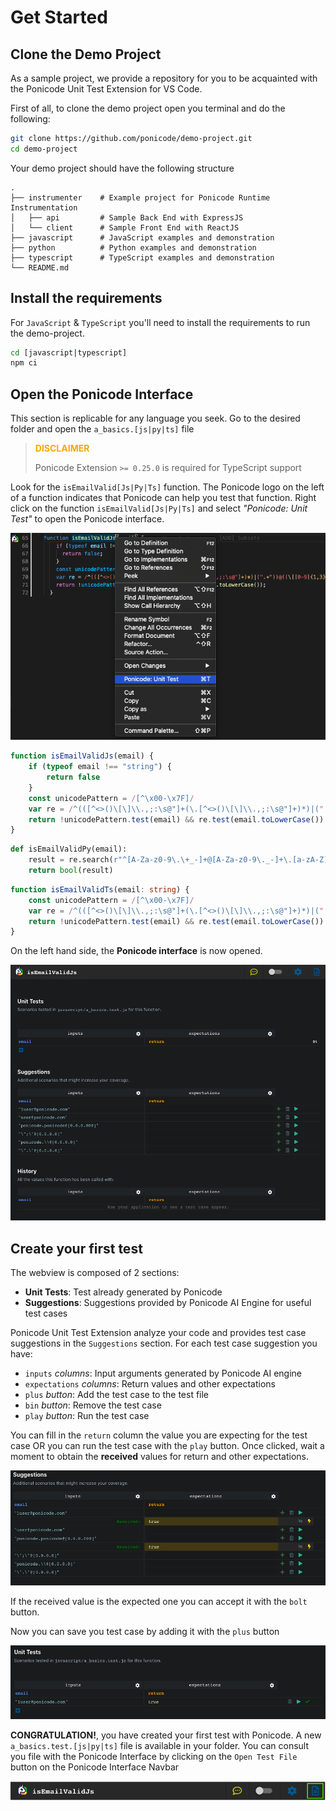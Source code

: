 # Get Started

## Clone the Demo Project

As a sample project, we provide a repository for you to be acquainted with the Ponicode Unit Test Extension for VS Code.

First of all, to clone the demo project open you terminal and do the following:

```bash
git clone https://github.com/ponicode/demo-project.git
cd demo-project
```

Your demo project should have the following structure

```
.
├── instrumenter    # Example project for Ponicode Runtime Instrumentation
│   ├── api         # Sample Back End with ExpressJS
│   └── client      # Sample Front End with ReactJS
├── javascript      # JavaScript examples and demonstration
├── python          # Python examples and demonstration
├── typescript      # TypeScript examples and demonstration
└── README.md
```

## Install the requirements

For `JavaScript` & `TypeScript` you'll need to install the requirements to run the demo-project.

```bash
cd [javascript|typescript]
npm ci
```

## Open the Ponicode Interface

This section is replicable for any language you seek. Go to the desired folder and open the `a_basics.[js|py|ts]` file

> **<span style="color:orange">DISCLAIMER<span>**
>
> Ponicode Extension `>= 0.25.0` is required for TypeScript support

Look for the `isEmailValid[Js|Py|Ts]` function. The Ponicode logo on the left of a function indicates that Ponicode can help you test that function. Right click on the function `isEmailValid[Js|Py|Ts]` and select _"Ponicode: Unit Test"_ to open the Ponicode interface.

![Ponicode Unit Test](images/ponicode-unit-test.png)

```javascript
function isEmailValidJs(email) {
	if (typeof email !== "string") {
		return false
	}
	const unicodePattern = /[^\x00-\x7F]/
	var re = /^(([^<>()\[\]\\.,;:\s@"]+(\.[^<>()\[\]\\.,;:\s@"]+)*)|(".+"))@((\[[0-9]{1,3}\.[0-9]{1,3}\.[0-9]{1,3}\.[0-9]{1,3}\])|(([a-zA-Z\-0-9]+\.)+[a-zA-Z]{2,}))$/
	return !unicodePattern.test(email) && re.test(email.toLowerCase())
}
```

```python
def isEmailValidPy(email):
    result = re.search(r"^[A-Za-z0-9\.\+_-]+@[A-Za-z0-9\._-]+\.[a-zA-Z]*$", email)
    return bool(result)
```

```typescript
function isEmailValidTs(email: string) {
	const unicodePattern = /[^\x00-\x7F]/
	var re = /^(([^<>()\[\]\\.,;:\s@"]+(\.[^<>()\[\]\\.,;:\s@"]+)*)|(".+"))@((\[[0-9]{1,3}\.[0-9]{1,3}\.[0-9]{1,3}\.[0-9]{1,3}\])|(([a-zA-Z\-0-9]+\.)+[a-zA-Z]{2,}))$/
	return !unicodePattern.test(email) && re.test(email.toLowerCase())
}
```

On the left hand side, the **Ponicode interface** is now opened.

![Ponicode Webview](images/webview-email-valid.png)

## Create your first test

The webview is composed of 2 sections:

- **Unit Tests**: Test already generated by Ponicode
- **Suggestions**: Suggestions provided by Ponicode AI Engine for useful test cases

Ponicode Unit Test Extension analyze your code and provides test case suggestions in the `Suggestions` section. For each test case suggestion you have:

- `inputs` _columns_: Input arguments generated by Ponicode AI engine
- `expectations` _columns_: Return values and other expectations
- <i class="fas fa-plus" style="color:green"></i>`plus` _button_: Add the test case to the test file
- <i class="far fa-trash-alt" style="color:grey"></i>`bin` _button_: Remove the test case
- <i class="fas fa-play" style="color:green"></i>`play` _button_: Run the test case

You can fill in the `return` column the value you are expecting for the test case OR you can run the test case with the <i class="fas fa-play" style="color:green"></i>`play` button. Once clicked, wait a moment to obtain the **received** values for return and other expectations.

![Test run](images/test-tun.png)

If the received value is the expected one you can accept it with the <i class="fas fa-bolt" style="color:#E6D838"></i>`bolt` button.

Now you can save you test case by adding it with the <i class="fas fa-plus" style="color:green"></i>`plus` button

![Test run](images/test-add.png)

**CONGRATULATION!**, you have created your first test with Ponicode. A new `a_basics.test.[js|py|ts]` file is available in your folder. You can consult you file with the Ponicode Interface by clicking on the `Open Test File` button on the Ponicode Interface Navbar

![Test run](images/webview-navbar-open.png)
